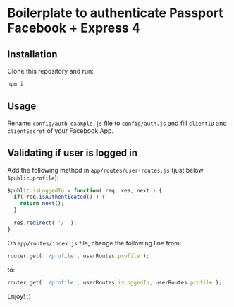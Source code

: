 # Boilerplate to authenticate Passport Facebook + Express 4

## Installation

Clone this repository and run:

```sh
npm i
```

## Usage

Rename `config/auth_example.js` file to `config/auth.js` and fill `clientID` and `clientSecret` of your Facebook App.

## Validating if user is logged in

Add the following method in `app/routes/user-routes.js` (just below `$public.profile`):

```javascript
$public.isLoggedIn = function( req, res, next ) {
  if( req.isAuthenticated() ) {
    return next();
  }

  res.redirect( '/' );
}
```

On `app/routes/index.js` file, change the following line from:

```javascript
router.get( '/profile', userRoutes.profile );
```

to:

```javascript
router.get( '/profile', userRoutes.isLoggedIn, userRoutes.profile );
```

Enjoy! ;)
